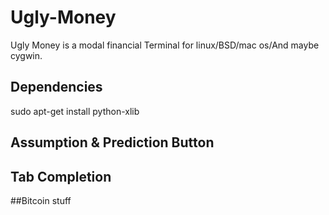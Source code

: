 # Ugly-Money
Ugly Money is a modal financial Terminal for linux/BSD/mac os/And maybe cygwin.

## Dependencies
sudo apt-get install python-xlib


## Assumption & Prediction Button

## Tab Completion


##Bitcoin stuff

